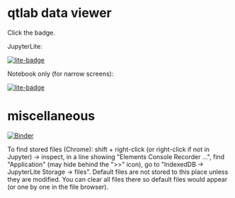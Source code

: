 # qtlab data viewer

Click the badge.

JupyterLite:

[![lite-badge](https://jupyterlite.rtfd.io/en/latest/_static/badge.svg)](https://cover-me.github.io/qtview/lab?path=Interactive%20plot%20demo.ipynb)

Notebook only (for narrow screens):

[![lite-badge](https://jupyterlite.rtfd.io/en/latest/_static/badge.svg)](https://cover-me.github.io/qtview/retro/notebooks/?path=Interactive%20plot%20demo.ipynb)

# miscellaneous

[![Binder](https://mybinder.org/badge_logo.svg)](https://mybinder.org/v2/gh/cover-me/qtview/main?labpath=content%2FInteractive%20plot%20demo.ipynb)


To find stored files (Chrome): shift + right-click (or right-click if not in Jupyter) -> inspect, in a line showing "Elements Console Recorder ...", find "Application" (may hide behind the ">>" icon), go to "IndexedDB -> JupyterLite Storage -> files". Default files are not stored to this place unless they are modified. You can clear all files there so default files would appear (or one by one in the file browser).
